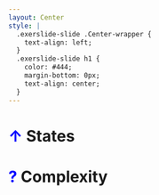```yaml
---
layout: Center
style: |
  .exerslide-slide .Center-wrapper {
    text-align: left;
  }
  .exerslide-slide h1 {
    color: #444;
    margin-bottom: 0px;
    text-align: center;
  }
---
```


<h1><strong style="color:blue">↑</strong> States</h1>
<h1><strong style="color:blue">?</strong> Complexity</h1>
